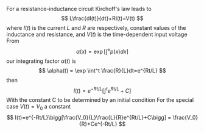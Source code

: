 For a resistance-inductance circuit Kirchoff's law leads to 
$$
L\frac{dI(t)}{dt}+RI(t)=V(t)
$$
where $I(t)$ is the current $L$ and $R$ are respectively, constant values of the inductance and resistance, and $V(t)$ is the time-dependent input voltage 
From 
$$
\alpha(x)=\exp\bigg[\int^x p(x)dx\bigg]
$$
our integrating factor $\alpha(t)$ is 
$$
\alpha(t) = \exp \int^t \frac{R}{L}dt=e^{Rt/L}
$$
then 
$$
I(t)=e^{-Rt/L}\bigg[\int^te^{Rt/L}+C\bigg]
$$
With the constant C to be determined by an initial condition 
For the special case $V(t)=V_0$ a constant 
$$
I(t)=e^{-Rt/L}\bigg[\frac{V_0}{L}\frac{L}{R}e^{Rt/L}+C\bigg] = \frac{V_0}{R}+Ce^{-Rt/L}
$$
